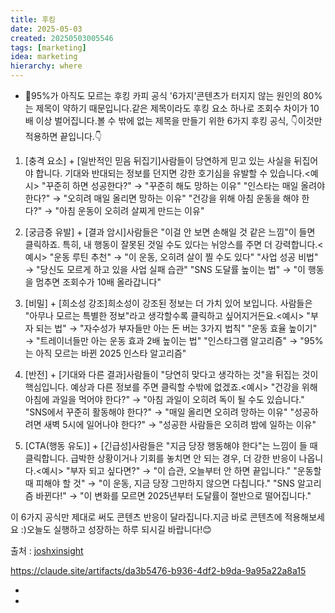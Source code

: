```yaml
---
title: 후킹
date: 2025-05-03
created: 20250503005546
tags: [marketing]
idea: marketing
hierarchy: where
---
```

* 🚨95%가 아직도 모르는 후킹 카피 공식 '6가지'콘텐츠가 터지지 않는 원인의 80%는 제목이 약하기 때문입니다.같은 제목이라도 후킹 요소 하나로 조회수 차이가 10배 이상 벌어집니다.볼 수 밖에 없는 제목을 만들기 위한 6가지 후킹 공식, 👇이것만 적용하면 끝입니다.👇


1. [충격 요소] + [일반적인 믿음 뒤집기]사람들이 당연하게 믿고 있는 사실을 뒤집어야 합니다. 기대와 반대되는 정보를 던지면 강한 호기심을 유발할 수 있습니다.<예시> "꾸준히 하면 성공한다?" → "꾸준히 해도 망하는 이유" "인스타는 매일 올려야 한다?" → "오히려 매일 올리면 망하는 이유" "건강을 위해 아침 운동을 해야 한다?" → "아침 운동이 오히려 살찌게 만드는 이유"



2. [궁금증 유발] + [결과 암시]사람들은 "이걸 안 보면 손해일 것 같은 느낌"이 들면 클릭하죠. 특히, 내 행동이 잘못된 것일 수도 있다는 뉘앙스를 주면 더 강력합니다.<예시> "운동 루틴 추천" → "이 운동, 오히려 살이 찔 수도 있다" "사업 성공 비법" → "당신도 모르게 하고 있을 사업 실패 습관" "SNS 도달률 높이는 법" → "이 행동을 멈추면 조회수가 10배 올라갑니다"



3. [비밀] + [희소성 강조]희소성이 강조된 정보는 더 가치 있어 보입니다. 사람들은 "아무나 모르는 특별한 정보"라고 생각할수록 클릭하고 싶어지거든요.<예시> "부자 되는 법" → "자수성가 부자들만 아는 돈 버는 3가지 법칙" "운동 효율 높이기" → "트레이너들만 아는 운동 효과 2배 높이는 법" "인스타그램 알고리즘" → "95%는 아직 모르는 바뀐 2025 인스타 알고리즘"



4. [반전] + [기대와 다른 결과]사람들이 "당연히 맞다고 생각하는 것"을 뒤집는 것이 핵심입니다. 예상과 다른 정보를 주면 클릭할 수밖에 없겠죠.<예시> "건강을 위해 아침에 과일을 먹어야 한다?" → "아침 과일이 오히려 독이 될 수도 있습니다." "SNS에서 꾸준히 활동해야 한다?" → "매일 올리면 오히려 망하는 이유" "성공하려면 새벽 5시에 일어나야 한다?" → "성공한 사람들은 오히려 밤에 일하는 이유"



5. [CTA(행동 유도)] + [긴급성]사람들은 "지금 당장 행동해야 한다"는 느낌이 들 때 클릭합니다. 급박한 상황이거나 기회를 놓치면 안 되는 경우, 더 강한 반응이 나옵니다.<예시> "부자 되고 싶다면?" → "이 습관, 오늘부터 안 하면 끝입니다." "운동할 때 피해야 할 것" → "이 운동, 지금 당장 그만하지 않으면 다칩니다." "SNS 알고리즘 바뀐다!" → "이 변화를 모르면 2025년부터 도달률이 절반으로 떨어집니다."



이 6가지 공식만 제대로 써도 콘텐츠 반응이 달라집니다.지금 바로 콘텐츠에 적용해보세요 :)오늘도 실행하고 성장하는 하루 되시길 바랍니다!😊

출처 : [joshxinsight](https://www.threads.net/@joshxinsight)

https://claude.site/artifacts/da3b5476-b936-4df2-b9da-9a95a22a8a15

* 
* 
